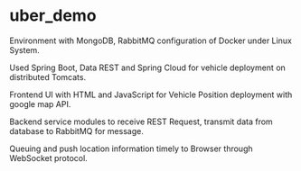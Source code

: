 # uber_demo

Environment with MongoDB, RabbitMQ configuration of Docker under Linux System.  

Used Spring Boot, Data REST and Spring Cloud for vehicle deployment on distributed Tomcats.  

Frontend UI with HTML and JavaScript for Vehicle Position deployment with google map API.  

Backend service modules to receive REST Request, transmit data from database to RabbitMQ for message.  

Queuing and push location information timely to Browser through WebSocket protocol.  
